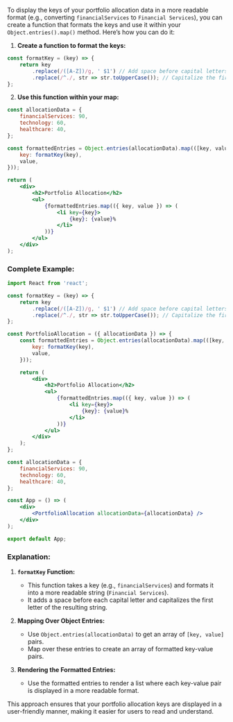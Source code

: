 To display the keys of your portfolio allocation data in a more readable format (e.g., converting `financialServices` to `Financial Services`), you can create a function that formats the keys and use it within your `Object.entries().map()` method. Here’s how you can do it:

1. **Create a function to format the keys:**

```jsx
const formatKey = (key) => {
    return key
        .replace(/([A-Z])/g, ' $1') // Add space before capital letters
        .replace(/^./, str => str.toUpperCase()); // Capitalize the first letter
};
```

2. **Use this function within your map:**

```jsx
const allocationData = {
    financialServices: 90,
    technology: 60,
    healthcare: 40,
};

const formattedEntries = Object.entries(allocationData).map(([key, value]) => ({
    key: formatKey(key),
    value,
}));

return (
    <div>
        <h2>Portfolio Allocation</h2>
        <ul>
            {formattedEntries.map(({ key, value }) => (
                <li key={key}>
                    {key}: {value}%
                </li>
            ))}
        </ul>
    </div>
);
```

### Complete Example:

```jsx
import React from 'react';

const formatKey = (key) => {
    return key
        .replace(/([A-Z])/g, ' $1') // Add space before capital letters
        .replace(/^./, str => str.toUpperCase()); // Capitalize the first letter
};

const PortfolioAllocation = ({ allocationData }) => {
    const formattedEntries = Object.entries(allocationData).map(([key, value]) => ({
        key: formatKey(key),
        value,
    }));

    return (
        <div>
            <h2>Portfolio Allocation</h2>
            <ul>
                {formattedEntries.map(({ key, value }) => (
                    <li key={key}>
                        {key}: {value}%
                    </li>
                ))}
            </ul>
        </div>
    );
};

const allocationData = {
    financialServices: 90,
    technology: 60,
    healthcare: 40,
};

const App = () => (
    <div>
        <PortfolioAllocation allocationData={allocationData} />
    </div>
);

export default App;
```

### Explanation:

1. **`formatKey` Function:**
   - This function takes a key (e.g., `financialServices`) and formats it into a more readable string (`Financial Services`).
   - It adds a space before each capital letter and capitalizes the first letter of the resulting string.

2. **Mapping Over Object Entries:**
   - Use `Object.entries(allocationData)` to get an array of `[key, value]` pairs.
   - Map over these entries to create an array of formatted key-value pairs.

3. **Rendering the Formatted Entries:**
   - Use the formatted entries to render a list where each key-value pair is displayed in a more readable format.

This approach ensures that your portfolio allocation keys are displayed in a user-friendly manner, making it easier for users to read and understand.